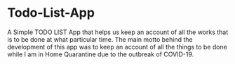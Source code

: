 # Todo-List-App

A Simple TODO LIST App that helps us keep an account of all the works that is to be done at what particular time. The main motto behind the development of this app was to keep an account of all the things to be done while I am in Home Quarantine due to the outbreak of COVID-19.
